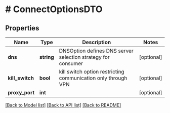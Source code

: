 # # ConnectOptionsDTO

## Properties

Name | Type | Description | Notes
------------ | ------------- | ------------- | -------------
**dns** | **string** | DNSOption defines DNS server selection strategy for consumer | [optional]
**kill_switch** | **bool** | kill switch option restricting communication only through VPN | [optional]
**proxy_port** | **int** |  | [optional]

[[Back to Model list]](../../README.md#models) [[Back to API list]](../../README.md#endpoints) [[Back to README]](../../README.md)
